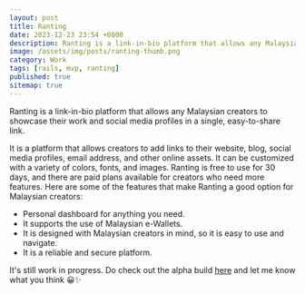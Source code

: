```yaml
---
layout: post
title: Ranting
date: 2023-12-23 23:54 +0800
description: Ranting is a link-in-bio platform that allows any Malaysian creators to showcase their work and social media profiles in a single, easy-to-share link.
image: /assets/img/posts/ranting-thumb.png
category: Work
tags: [rails, mvp, ranting]
published: true
sitemap: true
---
```

Ranting is a link-in-bio platform that allows any Malaysian creators to showcase their work and social media profiles in a single, easy-to-share link. 
      
It is a platform that allows creators to add links to their website, blog, social media profiles, email address, and other online assets. It can be customized with a variety of colors, fonts, and images. Ranting is free to use for 30 days, and there are paid plans available for creators who need more features.
Here are some of the features that make Ranting a good option for Malaysian creators:
<ul>
  <li>Personal dashboard for anything you need.</li>
  <li>It supports the use of Malaysian e-Wallets.</li>
  <li>It is designed with Malaysian creators in mind, so it is easy to use and navigate.</li>
  <li>It is a reliable and secure platform.</li>
</ul>

It's still work in progress. Do check out the alpha build [here](https://ranting-mvp.onrender.com) and let me know what you think 😀✨
